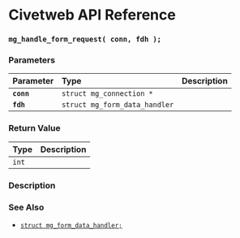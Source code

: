 # Civetweb API Reference

### `mg_handle_form_request( conn, fdh );`

### Parameters

| Parameter | Type | Description |
| :--- | :--- | :--- |
|**`conn`**|`struct mg_connection *`||
|**`fdh`**|`struct mg_form_data_handler`|

### Return Value

| Type | Description |
| :--- | :--- |
|`int`||

### Description

### See Also

* [`struct mg_form_data_handler;`](mg_form_data_handler)

